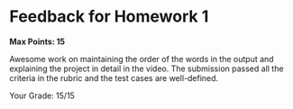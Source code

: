 # Feedback for Homework 1
**Max Points: 15**

Awesome work on maintaining the order of the words in the output and explaining the project in detail in the video. The submission passed all the criteria in the rubric and the test cases are well-defined.

Your Grade: 15/15